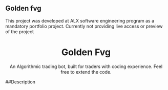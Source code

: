 ## Golden fvg
This project was developed at ALX software engineering program as a mandatory portfolio project. Currently not providing live access or preview of the project

<h1 align="center">Golden Fvg</h1>
<p align="center">
  An Algorithmic trading bot, built for traders with coding experience. Feel free to extend the code.
</p>

##Description

